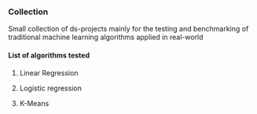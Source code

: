 ### Collection 

Small collection of ds-projects mainly for the testing and benchmarking of traditional machine learning algorithms applied in real-world


#### List of algorithms tested 
1. Linear Regression 

2. Logistic regression 

3. K-Means